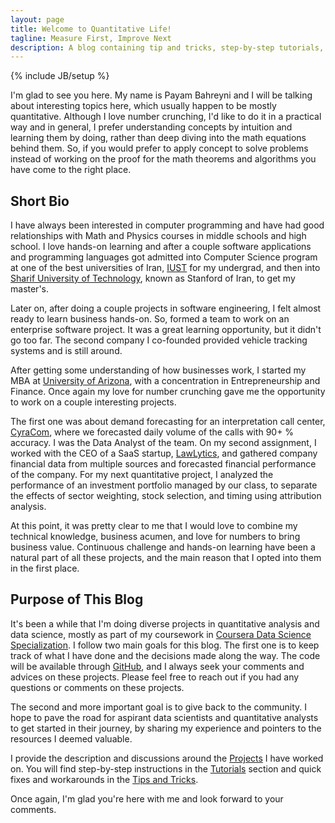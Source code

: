 ```yaml
---
layout: page
title: Welcome to Quantitative Life!
tagline: Measure First, Improve Next
description: A blog containing tip and tricks, step-by-step tutorials, and project descriptions on data analytics, data analysis, machine learning, and data science in general
---
```

{% include JB/setup %}

I'm glad to see you here. My name is Payam Bahreyni and I will be talking about interesting topics here, which usually happen to be mostly quantitative. Although I love number crunching, I'd like to do it in a practical way and in general, I prefer understanding concepts by intuition and learning them by doing, rather than deep diving into the math equations behind them. So, if you would prefer to apply concept to solve problems instead of working on the proof for the math theorems and algorithms you have come to the right place.

## Short Bio

I have always been interested in computer programming and have had good relationships with Math and Physics courses in middle schools and high school. I love hands-on learning and after a couple software applications and programming languages got admitted into Computer Science program at one of the best universities of Iran, [IUST](http://www.iust.ac.ir) for my undergrad, and then into [Sharif University of Technology](http://www.sharif.edu), known as Stanford of Iran, to get my master's.

Later on, after doing a couple projects in software engineering, I felt almost ready to learn business hands-on. So, formed a team to work on an enterprise software project. It was a great learning opportunity, but it didn't go too far. The second company I co-founded provided vehicle tracking systems and is still around.

After getting some understanding of how businesses work, I started my MBA at [University of Arizona](http://ellermba.arizona.edu), with a concentration in Entrepreneurship and Finance. Once again my love for number crunching gave me the opportunity to work on a couple interesting projects. 

The first one was about demand forecasting for an interpretation call center, [CyraCom](http://www.cyracom.com), where we forecasted daily volume of the calls with 90+ % accuracy. I was the Data Analyst of the team. On my second assignment, I worked with the CEO of a SaaS startup, [LawLytics](http://lawlytics.com), and gathered company financial data from multiple sources and forecasted financial performance of the company. For my next quantitative project, I analyzed the performance of an investment portfolio managed by our class, to separate the effects of sector weighting, stock selection, and timing using attribution analysis.

At this point, it was pretty clear to me that I would love to combine my technical knowledge, business acumen, and love for numbers to bring business value. Continuous challenge and hands-on learning have been a natural part of all these projects, and the main reason that I opted into them in the first place.

## Purpose of This Blog

It's been a while that I'm doing diverse projects in quantitative analysis and data science, mostly as part of my coursework in [Coursera Data Science Specialization](https://www.coursera.org/specializations/jhu-data-science). I follow two main goals for this blog. The first one is to keep track of what I have done and the decisions made along the way. The code will be available through [GitHub](https://github.com/pbahr), and I always seek your comments and advices on these projects. Please feel free to reach out if you had any questions or comments on these projects.

The second and more important goal is to give back to the community. I hope to pave the road for aspirant data scientists and quantitative analysts to get started in their journey, by sharing my experience and pointers to the resources I deemed valuable.

I provide the description and discussions around the [Projects]({{BASE_PATH}}{{site.JB.projects_path}}) I have worked on. You will find step-by-step instructions in the [Tutorials]({{BASE_PATH}}{{site.JB.tutorials_path}}) section and quick fixes and workarounds in the [Tips and Tricks]({{BASE_PATH}}{{site.JB.tips_path}}).

Once again, I'm glad you're here with me and look forward to your comments.